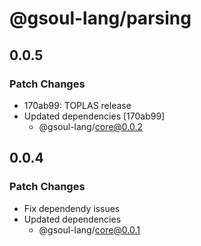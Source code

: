 # @gsoul-lang/parsing

## 0.0.5

### Patch Changes

- 170ab99: TOPLAS release
- Updated dependencies [170ab99]
  - @gsoul-lang/core@0.0.2

## 0.0.4

### Patch Changes

- Fix dependendy issues
- Updated dependencies
  - @gsoul-lang/core@0.0.1
